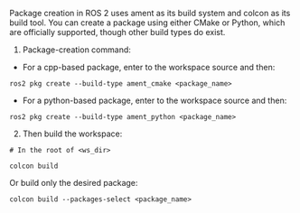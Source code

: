 


Package creation in ROS 2 uses ament as its build system and colcon as its build tool. You can create a package using either CMake or Python, which are officially supported, though other build types do exist.

1. Package-creation command:

- For a cpp-based package, enter to the workspace source and then:

```
ros2 pkg create --build-type ament_cmake <package_name>
```

- For a python-based package, enter to the workspace source and then:

```
ros2 pkg create --build-type ament_python <package_name>
```

2. Then build the workspace:

```
# In the root of <ws_dir>

colcon build
```

Or build only the desired package:

```
colcon build --packages-select <package_name>
```

